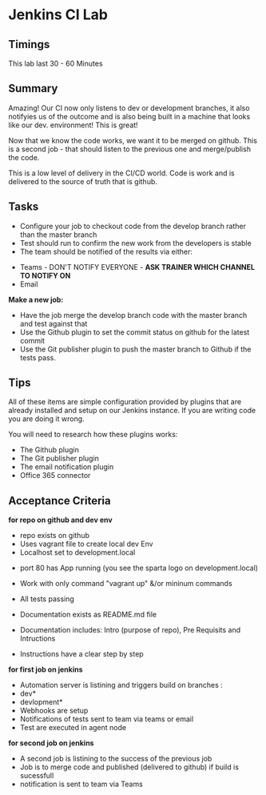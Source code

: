 # Jenkins CI Lab

## Timings

This lab last 30 - 60 Minutes

## Summary

Amazing! Our CI now only listens to dev or development branches, it also notifyies us of the outcome and is also being built in a machine that looks like our dev. environment! This is great!

Now that we know the code works, we want it to be merged on github. This is a second job - that should listen to the previous one and merge/publish the code.

This is a low level of delivery in the CI/CD world. Code is work and is delivered to the source of truth that is github.


## Tasks

* Configure your job to checkout code from the develop branch rather than the master branch
* Test should run to confirm the new work from the developers is stable
* The team should be notified of the results via either:
 - Teams - DON'T NOTIFY EVERYONE - **ASK TRAINER WHICH CHANNEL TO NOTIFY ON**
 - Email

**Make a new job:**
* Have the job merge the develop branch code with the master branch and test against that
* Use the Github plugin to set the commit status on github for the latest commit
* Use the Git publisher plugin to push the master branch to Github if the tests pass.

## Tips

All of these items are simple configuration provided by plugins that are already installed and setup on our Jenkins instance. If you are writing code you are doing it wrong.

You will need to research how these plugins works:

* The Github plugin
* The Git publisher plugin
* The email notification plugin
* Office 365 connector


## Acceptance Criteria

**for repo on github and dev env**

- repo exists on github
- Uses vagrant file to create local dev Env
- Localhost set to development.local
* port 80 has App running (you see the sparta logo on development.local)
* Work with only command "vagrant up" &/or mininum commands
* All tests passing

* Documentation exists as README.md file
* Documentation includes: Intro (purpose of repo), Pre Requisits  and Intructions
* Instructions have a clear step by step

**for first job on jenkins**

-  Automation server is listining and triggers build on branches :
  -  dev*
  -  devlopment*
- Webhooks are setup
- Notifications of tests sent to team via teams or email
- Test are executed in agent node

**for second job on jenkins**

* A second job is listining to the success of the previous job
* Job is to merge code and published (delivered to github) if build is sucessfull
* notification is sent to team via Teams

